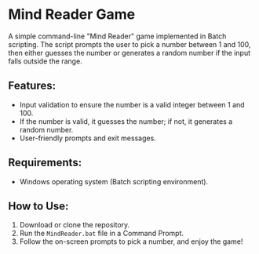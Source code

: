 # Mind Reader Game

A simple command-line "Mind Reader" game implemented in Batch scripting. The script prompts the user to pick a number between 1 and 100, then either guesses the number or generates a random number if the input falls outside the range.

## Features:
- Input validation to ensure the number is a valid integer between 1 and 100.
- If the number is valid, it guesses the number; if not, it generates a random number.
- User-friendly prompts and exit messages.

## Requirements:
- Windows operating system (Batch scripting environment).

## How to Use:
1. Download or clone the repository.
2. Run the `MindReader.bat` file in a Command Prompt.
3. Follow the on-screen prompts to pick a number, and enjoy the game!

